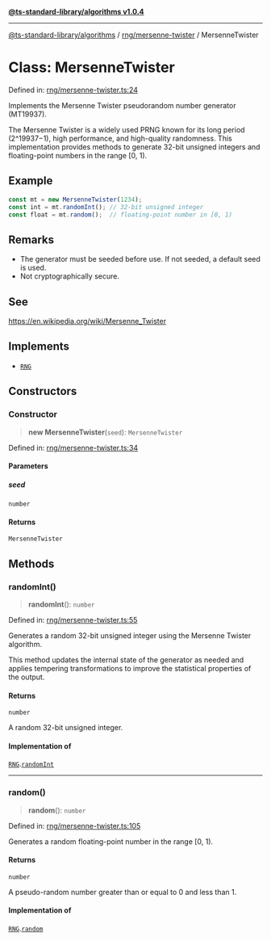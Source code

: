 [**@ts-standard-library/algorithms v1.0.4**](../../../README.md)

***

[@ts-standard-library/algorithms](../../../modules.md) / [rng/mersenne-twister](../README.md) / MersenneTwister

# Class: MersenneTwister

Defined in: [rng/mersenne-twister.ts:24](https://github.com/gabaudette/ts-stdlib/blob/ea80ba1db09c741e99f8cb19e94e5a29b81b623b/packages/algorithms/src/rng/mersenne-twister.ts#L24)

Implements the Mersenne Twister pseudorandom number generator (MT19937).

The Mersenne Twister is a widely used PRNG known for its long period (2^19937−1),
high performance, and high-quality randomness. This implementation provides methods
to generate 32-bit unsigned integers and floating-point numbers in the range [0, 1).

## Example

```typescript
const mt = new MersenneTwister(1234);
const int = mt.randomInt(); // 32-bit unsigned integer
const float = mt.random();  // floating-point number in [0, 1)
```

## Remarks

- The generator must be seeded before use. If not seeded, a default seed is used.
- Not cryptographically secure.

## See

https://en.wikipedia.org/wiki/Mersenne_Twister

## Implements

- [`RNG`](../../interface/rng.interface/interfaces/RNG.md)

## Constructors

### Constructor

> **new MersenneTwister**(`seed`): `MersenneTwister`

Defined in: [rng/mersenne-twister.ts:34](https://github.com/gabaudette/ts-stdlib/blob/ea80ba1db09c741e99f8cb19e94e5a29b81b623b/packages/algorithms/src/rng/mersenne-twister.ts#L34)

#### Parameters

##### seed

`number`

#### Returns

`MersenneTwister`

## Methods

### randomInt()

> **randomInt**(): `number`

Defined in: [rng/mersenne-twister.ts:55](https://github.com/gabaudette/ts-stdlib/blob/ea80ba1db09c741e99f8cb19e94e5a29b81b623b/packages/algorithms/src/rng/mersenne-twister.ts#L55)

Generates a random 32-bit unsigned integer using the Mersenne Twister algorithm.

This method updates the internal state of the generator as needed and applies
tempering transformations to improve the statistical properties of the output.

#### Returns

`number`

A random 32-bit unsigned integer.

#### Implementation of

[`RNG`](../../interface/rng.interface/interfaces/RNG.md).[`randomInt`](../../interface/rng.interface/interfaces/RNG.md#randomint)

***

### random()

> **random**(): `number`

Defined in: [rng/mersenne-twister.ts:105](https://github.com/gabaudette/ts-stdlib/blob/ea80ba1db09c741e99f8cb19e94e5a29b81b623b/packages/algorithms/src/rng/mersenne-twister.ts#L105)

Generates a random floating-point number in the range [0, 1).

#### Returns

`number`

A pseudo-random number greater than or equal to 0 and less than 1.

#### Implementation of

[`RNG`](../../interface/rng.interface/interfaces/RNG.md).[`random`](../../interface/rng.interface/interfaces/RNG.md#random)
